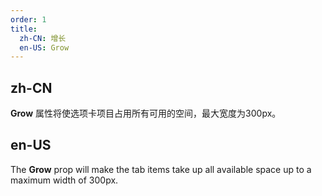 ```yaml
---
order: 1
title:
  zh-CN: 增长
  en-US: Grow
---
```


## zh-CN

**Grow** 属性将使选项卡项目占用所有可用的空间，最大宽度为300px。

## en-US

The **Grow** prop will make the tab items take up all available space up to a maximum width of 300px.
